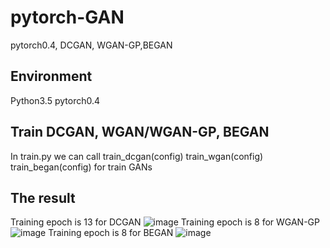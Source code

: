 # pytorch-GAN
pytorch0.4, DCGAN, WGAN-GP,BEGAN

## Environment
Python3.5
pytorch0.4

## Train DCGAN, WGAN/WGAN-GP, BEGAN
In train.py we can call 
  train_dcgan(config)
  train_wgan(config)
  train_began(config)
for train GANs

## The result
Training epoch is 13 for DCGAN
![image](https://github.com/XPping/pytorch-GAN/master/images/dcgan_13_fake.png)
Training epoch is 8 for WGAN-GP
![image](https://github.com/XPping/pytorch-GAN/master/images/wgan_gp_8_fake.png)
Training epoch is 8 for BEGAN
![image](https://github.com/XPping/pytorch-GAN/master/images/began_8_fake.png)

